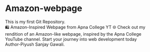 # Amazon-webpage
This is my first Git Repository.
<BR>
🛍️ Amazon-Inspired Webpage from Apna College YT 🌐 Check out my rendition of an Amazon-like webpage, inspired by the Apna College YouTube channel. Start your journey into web development today
<BR>
Author-Piyush Sanjay Gawali.

